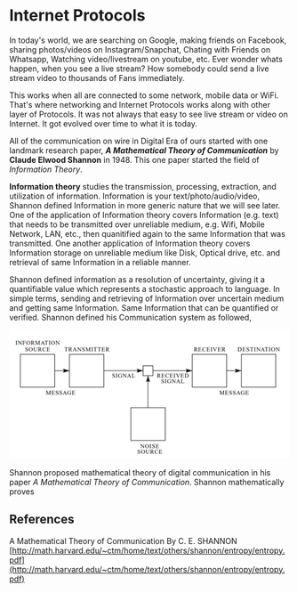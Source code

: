 # Internet Protocols

In today's world, we are searching on Google, making friends on Facebook, sharing photos/videos on Instagram/Snapchat, Chating with Friends on Whatsapp, Watching video/livestream on youtube, etc. Ever wonder whats happen, when you see a live stream? How somebody could send a live stream video to thousands of Fans immediately.

This works when all are connected to some network, mobile data or WiFi. That's where networking and Internet Protocols works along with other layer of Protocols. It was not always that easy to see live stream or video on Internet. It got evolved over time to what it is today.

All of the communication on wire in Digital Era of ours started with one landmark research paper, ***A Mathematical Theory of Communication*** by **Claude Elwood Shannon** in 1948. This one paper started the field of *Information Theory*. 

**Information theory** studies the transmission, processing, extraction, and utilization of information. Information is your text/photo/audio/video, Shannon defined Information in more generic nature that we will see later. One of the application of Information theory covers Information (e.g. text) that needs to be transmitted over unreliable medium, e.g. Wifi, Mobile Network, LAN, etc., then quanitified again to the same Information that was transmitted. One another application of Information theory covers Information storage on unreliable medium like Disk, Optical drive, etc. and retrieval of same Information in a reliable manner. 

Shannon defined information as a resolution of uncertainty, giving it a quantifiable value which represents a stochastic approach to language. In simple terms, sending and retrieving of Information over uncertain medium and getting same Information. Same Information that can be quantified or verified. Shannon defined his Communication system as followed,

![Shannon Communication System](./images/internet-protocols/shannon-entropy.png)

Shannon proposed mathematical theory of digital communication in his paper *A Mathematical Theory of Communication*. Shannon mathematically proves  

## References
A Mathematical Theory of Communication By C. E. SHANNON [http://math.harvard.edu/~ctm/home/text/others/shannon/entropy/entropy.pdf](http://math.harvard.edu/~ctm/home/text/others/shannon/entropy/entropy.pdf)
<!--stackedit_data:
eyJwcm9wZXJ0aWVzIjoiZXh0ZW5zaW9uczpcbiAgcHJlc2V0Oi
BnZm1cbiIsImhpc3RvcnkiOls4MDI4MjY1OTEsMTU5OTk5MjQw
Niw4ODYzNDQ1NjksOTMxNjgzMTAzLC05NTUzNjkyNjksNzA4ND
M2ODk3LDYzNzIzNjQ2NywtNjk4NDg0ODMyLC0xODgwOTA2NTQ0
LDEyNTk0MTMxMzcsMTA4NTIwNTUxNiwtMTI1MjY2NjYyNCwxMT
I3OTkxMjUzLC03NTgxNjU0MDAsLTE4OTE1MjM0NzEsMTc4MTYw
OTIxOSw5NTUxMDUwNjAsMTA1ODI0OTU2MSwxNTkxMTI1Njg4LC
0xMTA0MzE0MTIwXX0=
-->